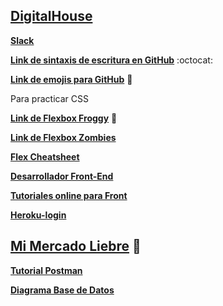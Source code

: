 [**DigitalHouse**](https://playground.digitalhouse.com/)
--------------------------------------------------------

[**Slack**](https://app.slack.com/client/T03CA4ULZK8/C03CA4UMDV4)

[**Link de sintaxis de escritura en GitHub**](https://docs.github.com/es/get-started/writing-on-github/getting-started-with-writing-and-formatting-on-github/basic-writing-and-formatting-syntax) :octocat:

[**Link de emojis para GitHub**](https://github.com/ikatyang/emoji-cheat-sheet/blob/master/README.md) :rainbow:


Para practicar CSS

[**Link de Flexbox Froggy**](https://flexboxfroggy.com/#es) :frog:

[**Link de Flexbox Zombies**](https://mastery.games/flexboxzombies/)

[**Flex Cheatsheet**](https://yoksel.github.io/flex-cheatsheet/)

[**Desarrollador Front-End**](https://frontendmasters.com/guides/front-end-handbook/2019/#2)

[**Tutoriales online para Front**](https://www.w3schools.com/)

[**Heroku-login**](https://id.heroku.com/login)

[**Mi Mercado Liebre**](https://mercado-liebre-abeldanio.herokuapp.com/) :yellow_heart:
--------------------------------------------------------------

[**Tutorial Postman**](https://dominicode.com/postman-tutorial-espanol/)

[**Diagrama Base de Datos**](https://app.diagrams.net/#G1leLr1D8hNxAgdqwSB61rGKp_qu1ugrcU)






